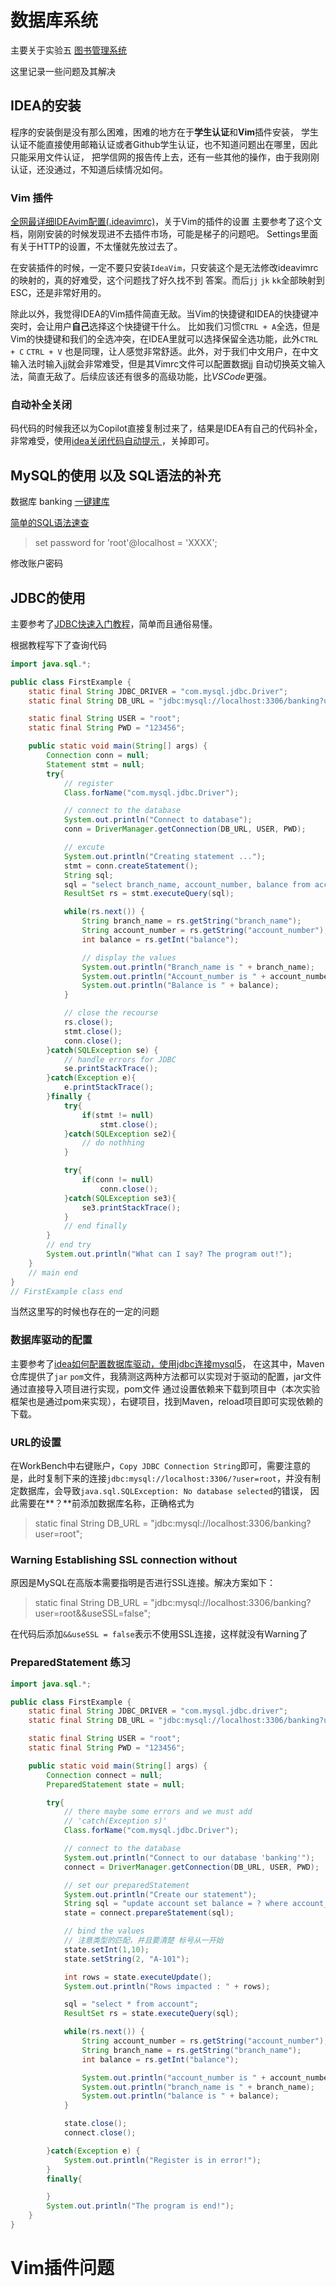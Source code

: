 # 数据库系统

主要关于实验五 [图书管理系统](https://www.yuque.com/yingchengjun/ozqlqv/gnwbgi9my2ci7has?singleDoc=#abv8Q)

这里记录一些问题及其解决

## IDEA的安装
程序的安装倒是没有那么困难，困难的地方在于**学生认证**和**Vim**插件安装，
学生认证不能直接使用邮箱认证或者Github学生认证，也不知道问题出在哪里，因此只能采用文件认证，
把学信网的报告传上去，还有一些其他的操作，由于我刚刚认证，还没通过，不知道后续情况如何。

### Vim 插件
[全网最详细IDEAvim配置(.ideavimrc)](https://blog.csdn.net/Leivzy/article/details/132001375)，关于Vim的插件的设置
主要参考了这个文档，刚刚安装的时候发现进不去插件市场，可能是梯子的问题吧。
Settings里面有关于HTTP的设置，不太懂就先放过去了。

在安装插件的时候，一定不要只安装`IdeaVim`，只安装这个是无法修改ideavimrc的映射的，真的好难受，这个问题找了好久找不到
答案。而后`jj` `jk` `kk`全部映射到ESC，还是非常好用的。

除此以外，我觉得IDEA的Vim插件简直无敌。当Vim的快捷键和IDEA的快捷键冲突时，会让用户**自己**选择这个快捷键干什么。
比如我们习惯`CTRL + A`全选，但是Vim的快捷键和我们的全选冲突，在IDEA里就可以选择保留全选功能，此外`CTRL + C` `CTRL + V`
也是同理，让人感觉非常舒适。此外，对于我们中文用户，在中文输入法时输入jj就会非常难受，但是其Vimrc文件可以配置数据jj
自动切换英文输入法，简直无敌了。后续应该还有很多的高级功能，比*VSCode*更强。

### 自动补全关闭
码代码的时候我还以为Copilot直接复制过来了，结果是IDEA有自己的代码补全，非常难受，使用[idea关闭代码自动提示
](https://blog.csdn.net/wldds/article/details/98517106)，关掉即可。

## MySQL的使用 以及 SQL语法的补充
数据库 banking [一键建库](https://blog.csdn.net/sandalphon4869/article/details/90722996)

[简单的SQL语法速查](https://www.yiibai.com/jdbc/jdbc-sql-syntax.html)

> set password for 'root'@localhost = 'XXXX';

修改账户密码

## JDBC的使用
主要参考了[JDBC快速入门教程](https://www.yiibai.com/jdbc/jdbc_quick_guide.html)，简单而且通俗易懂。

根据教程写下了查询代码
```java
import java.sql.*;

public class FirstExample {
    static final String JDBC_DRIVER = "com.mysql.jdbc.Driver";
    static final String DB_URL = "jdbc:mysql://localhost:3306/banking?user=root";

    static final String USER = "root";
    static final String PWD = "123456";

    public static void main(String[] args) {
        Connection conn = null;
        Statement stmt = null;
        try{
            // register
            Class.forName("com.mysql.jdbc.Driver");

            // connect to the database
            System.out.println("Connect to database");
            conn = DriverManager.getConnection(DB_URL, USER, PWD);

            // excute
            System.out.println("Creating statement ...");
            stmt = conn.createStatement();
            String sql;
            sql = "select branch_name, account_number, balance from account";
            ResultSet rs = stmt.executeQuery(sql);

            while(rs.next()) {
                String branch_name = rs.getString("branch_name");
                String account_number = rs.getString("account_number");
                int balance = rs.getInt("balance");

                // display the values
                System.out.println("Branch_name is " + branch_name);
                System.out.println("Account_number is " + account_number);
                System.out.println("Balance is " + balance);
            }

            // close the recourse
            rs.close();
            stmt.close();
            conn.close();
        }catch(SQLException se) {
            // handle errors for JDBC
            se.printStackTrace();
        }catch(Exception e){
            e.printStackTrace();
        }finally {
            try{
                if(stmt != null)
                    stmt.close();
            }catch(SQLException se2){
                // do nothhing
            }

            try{
                if(conn != null)
                    conn.close();
            }catch(SQLException se3){
                se3.printStackTrace();
            }
            // end finally
        }
        // end try
        System.out.println("What can I say? The program out!");
    }
    // main end
}
// FirstExample class end
```
当然这里写的时候也存在的一定的问题

### 数据库驱动的配置
主要参考了[idea如何配置数据库驱动，使用jdbc连接mysql5](https://blog.csdn.net/C19150872001/article/details/124134509)，
在这其中，Maven仓库提供了`jar` `pom`文件，我猜测这两种方法都可以实现对于驱动的配置，jar文件通过直接导入项目进行实现，pom文件
通过设置依赖来下载到项目中（本次实验框架也是通过pom来实现），右键项目，找到Maven，reload项目即可实现依赖的下载。

### URL的设置
在WorkBench中右键账户，`Copy JDBC Connection String`即可，需要注意的是，此时复制下来的连接`jdbc:mysql://localhost:3306/?user=root`，并没有制定数据库，会导致`java.sql.SQLException: No database selected`的错误，
因此需要在**？**前添加数据库名称，正确格式为
> static final String DB_URL = "jdbc:mysql://localhost:3306/banking?user=root";

### Warning Establishing SSL connection without 
原因是MySQL在高版本需要指明是否进行SSL连接。解决方案如下：
> static final String DB_URL = "jdbc:mysql://localhost:3306/banking?user=root&&useSSL=false";

在代码后添加`&&useSSL = false`表示不使用SSL连接，这样就没有Warning了

### PreparedStatement 练习
```java title="pratice of PreparedStatement"
import java.sql.*;

public class FirstExample {
    static final String JDBC_DRIVER = "com.mysql.jdbc.driver";
    static final String DB_URL = "jdbc:mysql://localhost:3306/banking?user=root&&useSSL=false";

    static final String USER = "root";
    static final String PWD = "123456";

    public static void main(String[] args) {
        Connection connect = null;
        PreparedStatement state = null;

        try{
            // there maybe some errors and we must add
            // 'catch(Exception s)'
            Class.forName("com.mysql.jdbc.Driver");

            // connect to the database
            System.out.println("Connect to our database 'banking'");
            connect = DriverManager.getConnection(DB_URL, USER, PWD);

            // set our preparedStatement
            System.out.println("Create our statement");
            String sql = "update account set balance = ? where account_number = ?";
            state = connect.prepareStatement(sql);

            // bind the values
            // 注意类型的匹配，并且要清楚 标号从一开始
            state.setInt(1,10);
            state.setString(2, "A-101");

            int rows = state.executeUpdate();
            System.out.println("Rows impacted : " + rows);

            sql = "select * from account";
            ResultSet rs = state.executeQuery(sql);

            while(rs.next()) {
                String account_number = rs.getString("account_number");
                String branch_name = rs.getString("branch_name");
                int balance = rs.getInt("balance");

                System.out.println("account_number is " + account_number);
                System.out.println("branch_name is " + branch_name);
                System.out.println("balance is " + balance);
            }

            state.close();
            connect.close();

        }catch(Exception e) {
            System.out.println("Register is in error!");
        }
        finally{

        }
        System.out.println("The program is end!");
    }
}
```

# Vim插件问题